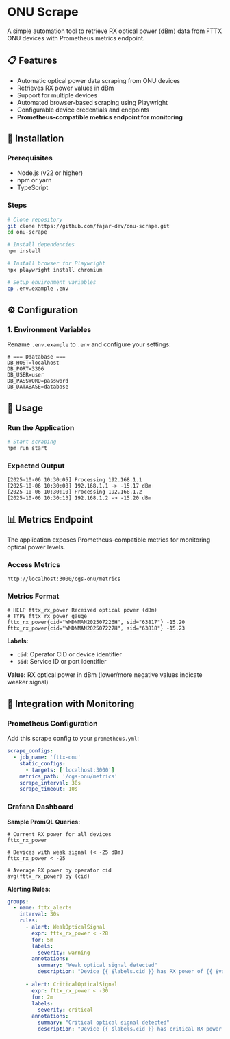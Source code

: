 # ONU Scrape

A simple automation tool to retrieve RX optical power (dBm) data from FTTX ONU devices with Prometheus metrics endpoint.

## 📋 Features

- Automatic optical power data scraping from ONU devices
- Retrieves RX power values in dBm
- Support for multiple devices
- Automated browser-based scraping using Playwright
- Configurable device credentials and endpoints
- **Prometheus-compatible metrics endpoint for monitoring**

## 🚀 Installation

### Prerequisites
- Node.js (v22 or higher)
- npm or yarn
- TypeScript

### Steps

```bash
# Clone repository
git clone https://github.com/fajar-dev/onu-scrape.git
cd onu-scrape

# Install dependencies
npm install

# Install browser for Playwright
npx playwright install chromium

# Setup environment variables
cp .env.example .env
```

## ⚙️ Configuration

### 1. Environment Variables

Rename `.env.example` to `.env` and configure your settings:

```env
# === Ddatabase ===
DB_HOST=localhost
DB_PORT=3306
DB_USER=user
DB_PASSWORD=password
DB_DATABASE=database
```

## 📖 Usage

### Run the Application

```bash
# Start scraping
npm run start
```

### Expected Output

```
[2025-10-06 10:30:05] Processing 192.168.1.1
[2025-10-06 10:30:08] 192.168.1.1 -> -15.17 dBm
[2025-10-06 10:30:10] Processing 192.168.1.2
[2025-10-06 10:30:13] 192.168.1.2 -> -15.20 dBm
```

## 📊 Metrics Endpoint

The application exposes Prometheus-compatible metrics for monitoring optical power levels.

### Access Metrics

```
http://localhost:3000/cgs-onu/metrics
```

### Metrics Format

```
# HELP fttx_rx_power Received optical power (dBm)
# TYPE fttx_rx_power gauge
fttx_rx_power{cid="WMDNMAN202507226H", sid="63817"} -15.20
fttx_rx_power{cid="WMDNMAN202507227H", sid="63818"} -15.23
```

**Labels:**
- `cid`: Operator CID or device identifier
- `sid`: Service ID or port identifier

**Value:** RX optical power in dBm (lower/more negative values indicate weaker signal)

## 🔗 Integration with Monitoring

### Prometheus Configuration

Add this scrape config to your `prometheus.yml`:

```yaml
scrape_configs:
  - job_name: 'fttx-onu'
    static_configs:
      - targets: ['localhost:3000']
    metrics_path: '/cgs-onu/metrics'
    scrape_interval: 30s
    scrape_timeout: 10s
```

### Grafana Dashboard

**Sample PromQL Queries:**

```promql
# Current RX power for all devices
fttx_rx_power

# Devices with weak signal (< -25 dBm)
fttx_rx_power < -25

# Average RX power by operator cid
avg(fttx_rx_power) by (cid)
```

**Alerting Rules:**

```yaml
groups:
  - name: fttx_alerts
    interval: 30s
    rules:
      - alert: WeakOpticalSignal
        expr: fttx_rx_power < -28
        for: 5m
        labels:
          severity: warning
        annotations:
          summary: "Weak optical signal detected"
          description: "Device {{ $labels.cid }} has RX power of {{ $value }} dBm"
      
      - alert: CriticalOpticalSignal
        expr: fttx_rx_power < -30
        for: 2m
        labels:
          severity: critical
        annotations:
          summary: "Critical optical signal detected"
          description: "Device {{ $labels.cid }} has critical RX power of {{ $value }} dBm"
```